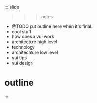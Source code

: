 
::: slide

>>> notes
- @TODO put outline here when it's final.
- cool stuff
- how does a vui work
- architecture high level
- technology
- architechture low level
- vui tips
- vui design

>>>
>
# outline

:::
